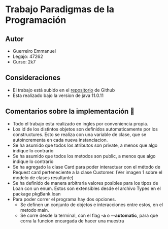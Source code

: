 # Trabajo Paradigmas de la Programación

## Autor

- Guerreiro Emmanuel
- Legajo: 47262
- Curso: 2k7

## Consideraciones

- El trabajo está subido en el [repositorio](https://github.com/Emmanuel-Guerreiro/trabajo-pp) de Github
- Esta realizado bajo la version de java 11.0.11

## Comentarios sobre la implementación :rocket:

- Todo el trabajo esta realizado en ingles por conveniencia propia.
- Los id de los distintos objetos son definidos automaticamente por los
  constructures. Esto se realiza con una variable de clase, que se
  autoincrementa en cada nueva instanciacion.
- Se ha asumido que todos los atributos son private, a menos que algo indique
  lo contrario
- Se ha asumido que todos los metodos son public, a menos que algo indique lo contrario
- Se ha agregado la clase Card para poder interactuar con el método de
  Request card perteneciente a la clase Customer. (Ver imagen 1 sobre el modelo
  de clases resultante)
- Se ha definido de manera arbitraria valores posibles para los tipos de Loan
  con un enum. Estos son extensibles desde el archivo Types en el package pkgBank.loan
- Para poder correr el programa hay dos opciones.
  - Se definen un conjunto de objetos e interacciones entre estos, en el metodo main.
  - Se corre desde la terminal, con el flag **-a** o **--automatic**, para que corra la funcion encargada de hacer una muestra
